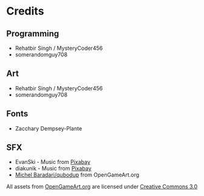 # Credits

## Programming
+ Rehatbir Singh / MysteryCoder456
+ somerandomguy708

## Art
+ Rehatbir Singh / MysteryCoder456
+ somerandomguy708

## Fonts
+ Zacchary Dempsey-Plante

## SFX
+ EvanSki - Music from [Pixabay](https://pixabay.com/music/?utm_source=link-attribution&amp;utm_medium=referral&amp;utm_campaign=music&amp;utm_content=6237)
+ diakunik - Music from [Pixabay](https://pixabay.com/music/?utm_source=link-attribution&amp;utm_medium=referral&amp;utm_campaign=music&amp;utm_content=6237)
+ [Michel Baradari/qubodup](https://opengameart.org/users/qubodup) from OpenGameArt.org

All assets from [OpenGameArt.org](https://opengameart.org/) are licensed under [Creative Commons 3.0](https://creativecommons.org/licenses/by/3.0/legalcode)
